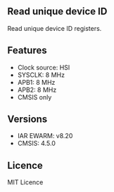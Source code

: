 ## Read unique device ID

Read unique device ID registers.

## Features
 - Clock source: HSI
 - SYSCLK: 8 MHz
 - APB1: 8 MHz
 - APB2: 8 MHz
 - CMSIS only

## Versions
  - IAR EWARM: v8.20
  - CMSIS: 4.5.0

## Licence
MIT Licence
